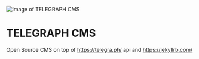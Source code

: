 ![Image of TELEGRAPH CMS](https://raw.githubusercontent.com/hamsterpie/ataztech.guthub.io/master/logo.png)
# TELEGRAPH CMS

Open Source CMS on top of https://telegra.ph/ api and https://jekyllrb.com/
